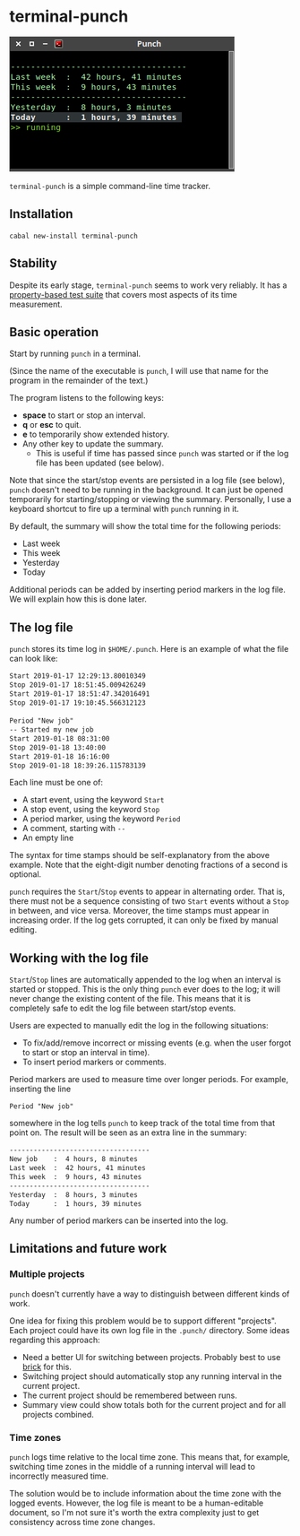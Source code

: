 # terminal-punch

![](images/punch.png)

`terminal-punch` is a simple command-line time tracker.



Installation
----------------------------------------

    cabal new-install terminal-punch



Stability
----------------------------------------

Despite its early stage, `terminal-punch` seems to work very reliably. It has a [property-based test suite](https://github.com/emilaxelsson/terminal-punch/blob/master/tests/Tests.hs) that covers most aspects of its time measurement.



Basic operation
----------------------------------------

Start by running `punch` in a terminal.

(Since the name of the executable is `punch`, I will use that name for the program in the remainder of the text.)

The program listens to the following keys:

  * **space** to start or stop an interval.
  * **q** or **esc** to quit.
  * **e** to temporarily show extended history.
  * Any other key to update the summary.
      - This is useful if time has passed since `punch` was started or if the log file has been updated (see below).

Note that since the start/stop events are persisted in a log file (see below), `punch` doesn't need to be running in the background. It can just be opened temporarily for starting/stopping or viewing the summary. Personally, I use a keyboard shortcut to fire up a terminal with `punch` running in it.

By default, the summary will show the total time for the following periods:

  * Last week
  * This week
  * Yesterday
  * Today

Additional periods can be added by inserting period markers in the log file. We will explain how this is done later.



The log file
----------------------------------------

`punch` stores its time log in `$HOME/.punch`. Here is an example of what the file can look like:

```
Start 2019-01-17 12:29:13.80010349
Stop 2019-01-17 18:51:45.009426249
Start 2019-01-17 18:51:47.342016491
Stop 2019-01-17 19:10:45.566312123

Period "New job"
-- Started my new job
Start 2019-01-18 08:31:00
Stop 2019-01-18 13:40:00
Start 2019-01-18 16:16:00
Stop 2019-01-18 18:39:26.115783139
```

Each line must be one of:

  * A start event, using the keyword `Start`
  * A stop event, using the keyword `Stop`
  * A period marker, using the keyword `Period`
  * A comment, starting with `--`
  * An empty line

The syntax for time stamps should be self-explanatory from the above example. Note that the eight-digit number denoting fractions of a second is optional.

`punch` requires the `Start`/`Stop` events to appear in alternating order. That is, there must not be a sequence consisting of two `Start` events without a `Stop` in between, and vice versa. Moreover, the time stamps must appear in increasing order. If the log gets corrupted, it can only be fixed by manual editing.



Working with the log file
----------------------------------------

`Start`/`Stop` lines are automatically appended to the log when an interval is started or stopped. This is the only thing `punch` ever does to the log; it will never change the existing content of the file. This means that it is completely safe to edit the log file between start/stop events.

Users are expected to manually edit the log in the following situations:

  * To fix/add/remove incorrect or missing events (e.g. when the user forgot to start or stop an interval in time).
  * To insert period markers or comments.

Period markers are used to measure time over longer periods. For example, inserting the line

    Period "New job"

somewhere in the log tells `punch` to keep track of the total time from that point on. The result will be seen as an extra line in the summary:

```
-----------------------------------
New job    :  4 hours, 8 minutes
Last week  :  42 hours, 41 minutes
This week  :  9 hours, 43 minutes
-----------------------------------
Yesterday  :  8 hours, 3 minutes
Today      :  1 hours, 39 minutes
```

Any number of period markers can be inserted into the log.



Limitations and future work
----------------------------------------

### Multiple projects

`punch` doesn't currently have a way to distinguish between different kinds of work.

One idea for fixing this problem would be to support different "projects". Each project could have its own log file in the `.punch/` directory. Some ideas regarding this approach:

  * Need a better UI for switching between projects. Probably best to use [brick](https://hackage.haskell.org/package/brick) for this.
  * Switching project should automatically stop any running interval in the current project.
  * The current project should be remembered between runs.
  * Summary view could show totals both for the current project and for all projects combined.

### Time zones

`punch` logs time relative to the local time zone. This means that, for example, switching time zones in the middle of a running interval will lead to incorrectly measured time.

The solution would be to include information about the time zone with the logged events. However, the log file is meant to be a human-editable document, so I'm not sure it's worth the extra complexity just to get consistency across time zone changes.
